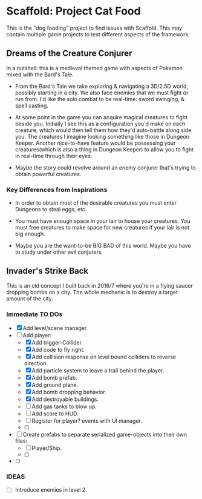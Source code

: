 # Scaffold: Project Cat Food #
This is the "dog fooding" project to find issues with Scaffold. 
This may contain multiple game projects to test different aspects of the framework. 


## Dreams of the Creature Conjurer ##
In a nutshell: this is a medieval themed game with aspects of Pokemon mixed with the Bard's Tale. 

- From the Bard's Tale we take exploring & navigating a 3D/2.5D world, possibly starting in a city. 
We also face enemies that we must fight or run from. I'd like the solo combat to be real-time: sword swinging, & spell casting. 

- At some point in the game you can acquire magical creatures to fight beside you.  Initially I see this as a configuration you'd make on each creature, which would then tell them how they'd auto-battle along side you. The creatures I imagine looking something like those in Dungeon Keeper. Another nice-to-have feature would be possessing your creatures(which is also a thing in Dungeon Keeper) to allow you to fight in real-time through their eyes. 

- Maybe the story could revolve around an enemy conjurer that's trying to obtain powerful creatures. 

### Key Differences from Inspirations
- In order to obtain most of the desirable creatures you must enter Dungeons to steal eggs, etc. 

- You must have enough space in your lair to house your creatures. You must free creatures to make space for new creatures if your lair is not big enough. 

- Maybe you are the want-to-be BIG BAD of this world. Maybe you have to study under other evil conjurers. 


## Invader's Strike Back ##
This is an old concept I built back in 2016/7 where you're in a flying saucer dropping bombs on a city. The whole mechanic is to destroy a target amount of the city. 

### Immediate TO DOs ###
- [x] Add level/scene manager. 
- [ ] Add player: 
    - [x] Add trigger-Collider. 
    - [x] Add code to fly right. 
    - [x] Add collision response on level bound colliders to reverse direction. 
    - [x] Add particle system to leave a trail behind the player. 
    - [x] Add bomb prefab. 
    - [x] Add ground plane. 
    - [x] Add bomb dropping behavior. 
    - [x] Add destroyable buildings. 
    - [ ] Add gas tanks to blow up. 
    - [ ] Add score to HUD. 
    - [ ] Register for player? events with UI manager. 
    - [ ] 
    
- [ ] Create prefabs to separate serialized game-objects into their own files: 
    - [ ] Player/Ship. 
    - [ ] 
- [ ] 

### IDEAS ###
- [ ] Introduce enemies in level 2. 
